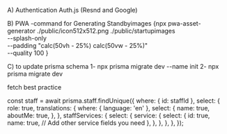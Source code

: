 
A) Authentication
Auth.js (Resnd and Google)

B) PWA
-command for Generating Standbyimages
{npx pwa-asset-generator ./public/icon512x512.png ./public/startupimages \
 --splash-only \
 --padding "calc(50vh - 25%) calc(50vw - 25%)" \
 --quality 100
}

C) to update prisma schema
1- npx prisma migrate dev --name init
2- npx prisma migrate dev



fetch best practice 

const staff = await prisma.staff.findUnique({
  where: { id: staffId },
  select: {
    role: true,
    translations: {
      where: { language: 'en' },
      select: {
        name: true,
        aboutMe: true,
      },
    },
    staffServices: {
      select: {
        service: {
          select: {
            id: true,
            name: true,
            // Add other service fields you need
          },
        },
      },
    },
  },
});
